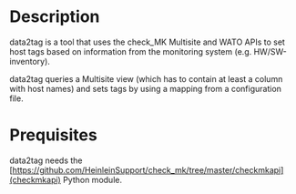 # Description #

data2tag is a tool that uses the check_MK Multisite and WATO APIs to set host tags based on information from the monitoring system (e.g. HW/SW-inventory).

data2tag queries a Multisite view (which has to contain at least a column with host names) and sets tags by using a mapping from a configuration file.

# Prequisites #

data2tag needs the [https://github.com/HeinleinSupport/check_mk/tree/master/checkmkapi](checkmkapi) Python module.
